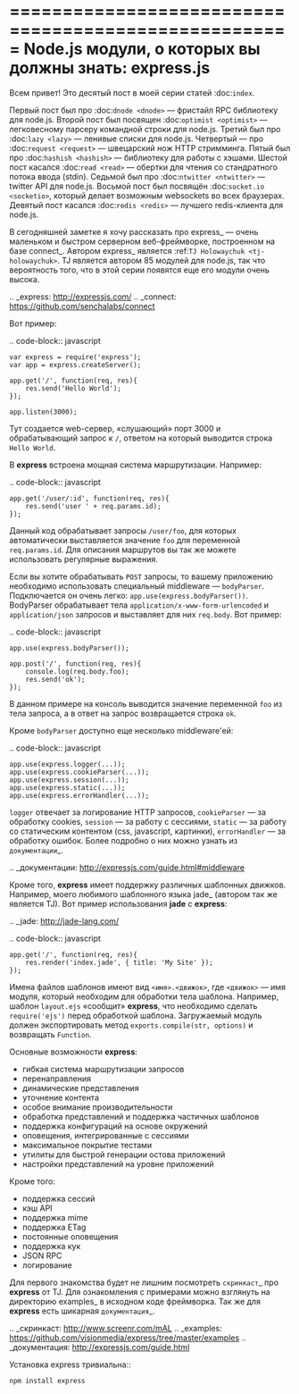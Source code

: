 =====================================================
Node.js модули, о которых вы должны знать: express.js
=====================================================

Всем привет! Это десятый пост в моей серии статей :doc:`index`.

Первый пост был про :doc:`dnode <dnode>` — фристайл RPC библиотеку для
node.js. Второй пост был посвящен :doc:`optimist <optimist>` — легковесному
парсеру командной строки для node.js. Третий был про :doc:`lazy <lazy>` —
ленивые списки для node.js. Четвертый — про :doc:`request <request>` —
швецарский нож HTTP стримминга. Пятый был про :doc:`hashish <hashish>` —
библиотеку для работы с хэшами. Шестой пост касался :doc:`read <read>` —
обертки для чтения со стандратного потока ввода (stdin). Седьмой был про
:doc:`ntwitter <ntwitter>` — twitter API для node.js. Восьмой пост был
посвящён :doc:`socket.io <socketio>`, который делает возможным websockets
во всех браузерах. Девятый пост касался :doc:`redis <redis>` — лучшего
redis-клиента для node.js.

В сегодняшней заметке я хочу рассказать про express_ — очень маленьком
и быстром серверном веб-фреймворке, построенном на базе connect_. Автором
express_ является :ref:`TJ Holowaychuk <tj-holowaychuk>`. TJ является
автором 85 модулей для node.js, так что вероятность того, что в этой
серии появятся еще его модули очень высока.

.. _express: http://expressjs.com/
.. _connect: https://github.com/senchalabs/connect

Вот пример:

.. code-block:: javascript

    var express = require('express');
    var app = express.createServer();

    app.get('/', function(req, res){
        res.send('Hello World');
    });

    app.listen(3000);

Тут создается web-сервер, «слушающий» порт 3000 и обрабатывающий запрос к ``/``,
ответом на который выводится строка ``Hello World``.

В **express** встроена мощная система маршрутизации. Например:

.. code-block:: javascript

    app.get('/user/:id', function(req, res){
        res.send('user ' + req.params.id);
    });

Данный код обрабатывает запросы ``/user/foo``, для которых автоматически
выставляется значение ``foo`` для переменной ``req.params.id``. Для
описания маршрутов вы так же можете использовать регулярные выражения.

Если вы хотите обрабатывать ``POST`` запросы, то вашему приложению необходимо
использовать специальный middleware — ``bodyParser``. Подключается он очень
легко: ``app.use(express.bodyParser())``. BodyParser обрабатывает тела
``application/x-www-form-urlencoded`` и ``application/json`` запросов и
выставляет для них ``req.body``. Вот пример:

.. code-block:: javascript

    app.use(express.bodyParser());

    app.post('/', function(req, res){
        console.log(req.body.foo);
        res.send('ok');
    });

В данном примере на консоль выводится значение переменной ``foo`` из тела
запроса, а в ответ на запрос возвращается строка ``ok``.

Кроме ``bodyParser`` доступно еще несколько middleware'ей:

.. code-block:: javascript

    app.use(express.logger(...));
    app.use(express.cookieParser(...));
    app.use(express.session(...));
    app.use(express.static(...));
    app.use(express.errorHandler(...));

``logger`` отвечает за логирование HTTP запросов, ``cookieParser`` — за
обработку cookies, ``session`` — за работу с сессиями, ``static`` — за
работу со статическим контентом (css, javascript, картинки), ``errorHandler`` —
за обработку ошибок. Более подробно о них можно узнать из `документации`_.

.. _документации: http://expressjs.com/guide.html#middleware

Кроме того, **express** имеет поддержку различных шаблонных движков.
Например, моего любимого шаблонного языка jade_ (автором так же является
TJ). Вот пример использования **jade** с **express**:

.. _jade: http://jade-lang.com/

.. code-block:: javascript

    app.get('/', function(req, res){
        res.render('index.jade', { title: 'My Site' });
    });

Имена файлов шаблонов имеют вид ``<имя>.<движок>``, где ``<движок>`` —
имя модуля, который необходим для обработки тела шаблона. Например,
шаблон ``layout.ejs`` «сообщит» **express**, что необходимо сделать
``require('ejs')`` перед обработкой шаблона. Загружаемый модуль должен
экспортировать метод ``exports.compile(str, options)`` и возвращать
``Function``.

Основные возможности **express**:

* гибкая система маршрутизации запросов
* перенаправления
* динамические представления
* уточнение контента
* особое внимание производительности
* обработка представлений и поддержка частичных шаблонов
* поддержка конфигураций на основе окружений
* оповещения, интегрированные с сессиями
* максимальное покрытие тестами
* утилиты для быстрой генерации остова приложений
* настройки представлений на уровне приложений

Кроме того:

* поддержка сессий
* кэш API
* поддержка mime
* поддержка ETag
* постоянные оповещения
* поддержка кук
* JSON RPC
* логирование

Для первого знакомства будет не лишним посмотреть `скринкаст`_ про
**express** от TJ. Для ознакомления с примерами можно взглянуть на
директорию examples_ в исходном коде фреймворка. Так же для
**express** есть шикарная `документация`_.

.. _скринкаст: http://www.screenr.com/mAL
.. _examples: https://github.com/visionmedia/express/tree/master/examples
.. _документация: http://expressjs.com/guide.html

Установка express тривиальна::

    npm install express
